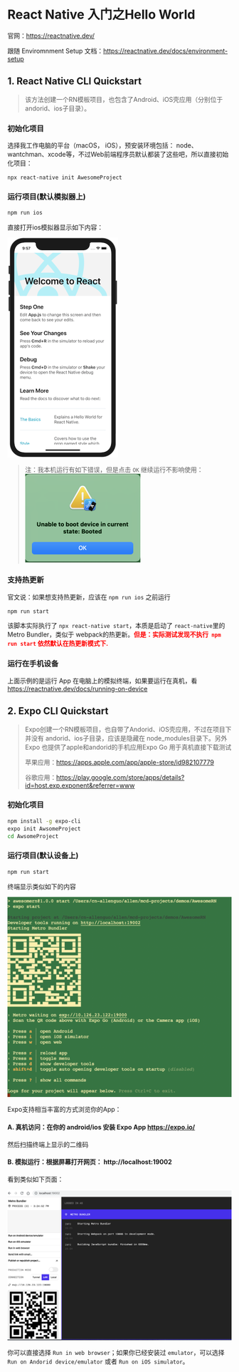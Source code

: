 # React Native 入门之Hello World

官网：https://reactnative.dev/



跟随 Enviromnment Setup 文档：https://reactnative.dev/docs/environment-setup

## 1. React Native CLI Quickstart

> 该方法创建一个RN模板项目，也包含了Android、iOS壳应用（分别位于 andorid、ios子目录）。

### 初始化项目

选择我工作电脑的平台（macOS， iOS），预安装环境包括： node、wantchman、xcode等，不过Web前端程序员默认都装了这些吧，所以直接初始化项目：

```shell
npx react-native init AwesomeProject
```

### 运行项目(默认模拟器上)

```bash
npm run ios
```

直接打开ios模拟器显示如下内容：

![AwesomeProject on iOS](images/GettingStartediOSSuccess-e6dd7fc2baa303d1f30373d996a6e51d.png)

> 注：我本机运行有如下错误，但是点击 `OK` 继续运行不影响使用：
> <img src="images/image-20220402150545789.png" alt="image-20220402150545789" style="zoom:50%;" />

### 支持热更新

官文说：如果想支持热更新，应该在 `npm run ios` 之前运行

```bash
npm run start
```

该脚本实际执行了 `npx react-native start`，本质是启动了 `react-native`里的 Metro Bundler，类似于 webpack的热更新。<b style="color:red">但是：实际测试发现不执行  `npm run start` 依然默认在热更新模式下.</b>

### 运行在手机设备

上面示例的是运行 App 在电脑上的模拟终端，如果要运行在真机，看 https://reactnative.dev/docs/running-on-device



## 2. Expo CLI Quickstart

> Expo创建一个RN模板项目，也自带了Andorid、iOS壳应用，不过在项目下并没有 andorid、ios子目录，应该是隐藏在 node_modules目录下。另外 Expo 也提供了apple和andorid的手机应用Expo Go 用于真机直接下载测试
>
> 苹果应用：https://apps.apple.com/app/apple-store/id982107779
>
> 谷歌应用：https://play.google.com/store/apps/details?id=host.exp.exponent&referrer=www

### 初始化项目

```bash
npm install -g expo-cli
expo init AwsomeProject
cd AwsomeProject
```

### 运行项目(默认设备上)

```bash
npm run start
```

终端显示类似如下的内容

<img src="images/image-20220402152207058.png" alt="image-20220402152207058" style="zoom:50%;" />

Expo支持相当丰富的方式浏览你的App：

####  A.  真机访问：在你的 android/ios 安装 Expo App https://expo.io/

 然后扫描终端上显示的二维码

#### B. 模拟运行：根据屏幕打开网页：  http://localhost:19002

看到类似如下页面：

<img src="images/image-20220402152830885.png" alt="image-20220402152830885" style="zoom:50%;" />

你可以直接选择  `Run in web browser`；如果你已经安装过 `emulator`，可以选择 `Run on Andorid device/emulator` 或者 `Run on iOS simulator`。

